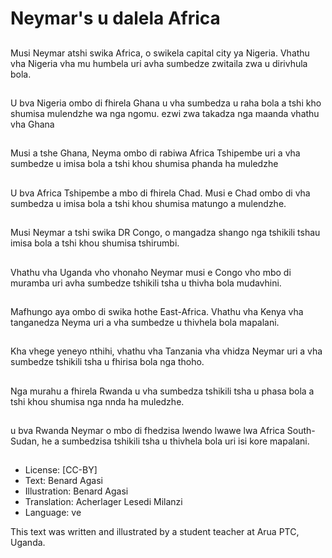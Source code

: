 # Neymar's u dalela Africa

##
Musi Neymar atshi
swika Africa, o swikela
capital city ya Nigeria.
Vhathu vha Nigeria vha
mu humbela uri avha
sumbedze zwitaila zwa
u dirivhula bola.

##
U bva Nigeria ombo di
fhirela Ghana u vha
sumbedza u raha bola a
tshi kho shumisa
mulendzhe wa nga
ngomu. ezwi zwa
takadza nga maanda
vhathu vha Ghana

##
Musi a tshe Ghana,
Neyma ombo di rabiwa
Africa Tshipembe uri a
vha sumbedze u imisa
bola a tshi khou
shumisa phanda ha
muledzhe

##
U bva Africa Tshipembe
a mbo di fhirela Chad.
Musi e Chad ombo di
vha sumbedza u imisa
bola a tshi khou
shumisa matungo a
mulendzhe.

##
Musi Neymar a tshi
swika DR Congo, o
mangadza shango nga
tshikili tshau imisa bola
a tshi khou shumisa
tshirumbi.

##
Vhathu vha Uganda vho
vhonaho Neymar musi
e Congo vho mbo di
muramba uri avha
sumbedze tshikili tsha u
thivha bola mudavhini.

##
Mafhungo aya ombo di
swika hothe East-Africa.
Vhathu vha Kenya vha
tanganedza Neyma uri
a vha sumbedze u
thivhela bola mapalani.

##
Kha vhege yeneyo
nthihi, vhathu vha
Tanzania vha vhidza
Neymar uri a vha
sumbedze tshikili tsha u
fhirisa bola nga thoho.

##
Nga murahu a fhirela
Rwanda u vha
sumbedza tshikili tsha u
phasa bola a tshi khou
shumisa nga nnda ha
muledzhe.

##
u bva Rwanda Neymar
o mbo di fhedzisa
lwendo lwawe lwa
Africa South-Sudan, he
a sumbedzisa tshikili
tsha u thivhela bola uri
isi kore mapalani.

##
* License: [CC-BY]
* Text: Benard Agasi
* Illustration: Benard Agasi
* Translation: Acherlager Lesedi Milanzi
* Language: ve

This text was written and illustrated
by a student teacher at Arua PTC,
Uganda.
